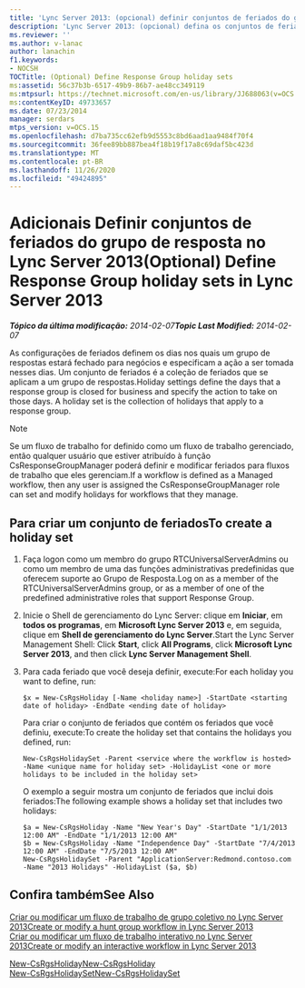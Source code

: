 ```yaml
---
title: 'Lync Server 2013: (opcional) definir conjuntos de feriados do grupo de resposta'
description: 'Lync Server 2013: (opcional) defina os conjuntos de feriados do grupo de resposta.'
ms.reviewer: ''
ms.author: v-lanac
author: lanachin
f1.keywords:
- NOCSH
TOCTitle: (Optional) Define Response Group holiday sets
ms:assetid: 56c37b3b-6517-49b9-86b7-ae48cc349119
ms:mtpsurl: https://technet.microsoft.com/en-us/library/JJ688063(v=OCS.15)
ms:contentKeyID: 49733657
ms.date: 07/23/2014
manager: serdars
mtps_version: v=OCS.15
ms.openlocfilehash: d7ba735cc62efb9d5553c8bd6aad1aa9484f70f4
ms.sourcegitcommit: 36fee89bb887bea4f18b19f17a8c69daf5bc423d
ms.translationtype: MT
ms.contentlocale: pt-BR
ms.lasthandoff: 11/26/2020
ms.locfileid: "49424895"
---
```

# <a name="optional-define-response-group-holiday-sets-in-lync-server-2013"></a><span data-ttu-id="0b88e-103">Adicionais Definir conjuntos de feriados do grupo de resposta no Lync Server 2013</span><span class="sxs-lookup"><span data-stu-id="0b88e-103">(Optional) Define Response Group holiday sets in Lync Server 2013</span></span>

<div data-xmlns="http://www.w3.org/1999/xhtml">

<div class="topic" data-xmlns="http://www.w3.org/1999/xhtml" data-msxsl="urn:schemas-microsoft-com:xslt" data-cs="https://msdn.microsoft.com/">

<div data-asp="https://msdn2.microsoft.com/asp">



</div>

<div id="mainSection">

<div id="mainBody"><span data-ttu-id="0b88e-104">

<span> </span></span><span class="sxs-lookup"><span data-stu-id="0b88e-104">

<span> </span></span></span>

<span data-ttu-id="0b88e-105">_**Tópico da última modificação:** 2014-02-07_</span><span class="sxs-lookup"><span data-stu-id="0b88e-105">_**Topic Last Modified:** 2014-02-07_</span></span>

<span data-ttu-id="0b88e-p101">As configurações de feriados definem os dias nos quais um grupo de respostas estará fechado para negócios e especificam a ação a ser tomada nesses dias. Um conjunto de feriados é a coleção de feriados que se aplicam a um grupo de respostas.</span><span class="sxs-lookup"><span data-stu-id="0b88e-p101">Holiday settings define the days that a response group is closed for business and specify the action to take on those days. A holiday set is the collection of holidays that apply to a response group.</span></span>

<div>


> [!NOTE]  
> <span data-ttu-id="0b88e-108">Se um fluxo de trabalho for definido como um fluxo de trabalho gerenciado, então qualquer usuário que estiver atribuído à função CsResponseGroupManager poderá definir e modificar feriados para fluxos de trabalho que eles gerenciam.</span><span class="sxs-lookup"><span data-stu-id="0b88e-108">If a workflow is defined as a Managed workflow, then any user is assigned the CsResponseGroupManager role can set and modify holidays for workflows that they manage.</span></span>



</div>

<div>

## <a name="to-create-a-holiday-set"></a><span data-ttu-id="0b88e-109">Para criar um conjunto de feriados</span><span class="sxs-lookup"><span data-stu-id="0b88e-109">To create a holiday set</span></span>

1.  <span data-ttu-id="0b88e-110">Faça logon como um membro do grupo RTCUniversalServerAdmins ou como um membro de uma das funções administrativas predefinidas que oferecem suporte ao Grupo de Resposta.</span><span class="sxs-lookup"><span data-stu-id="0b88e-110">Log on as a member of the RTCUniversalServerAdmins group, or as a member of one of the predefined administrative roles that support Response Group.</span></span>

2.  <span data-ttu-id="0b88e-111">Inicie o Shell de gerenciamento do Lync Server: clique em **Iniciar**, em **todos os programas**, em **Microsoft Lync Server 2013** e, em seguida, clique em **Shell de gerenciamento do Lync Server**.</span><span class="sxs-lookup"><span data-stu-id="0b88e-111">Start the Lync Server Management Shell: Click **Start**, click **All Programs**, click **Microsoft Lync Server 2013**, and then click **Lync Server Management Shell**.</span></span>

3.  <span data-ttu-id="0b88e-112">Para cada feriado que você deseja definir, execute:</span><span class="sxs-lookup"><span data-stu-id="0b88e-112">For each holiday you want to define, run:</span></span>
    
        $x = New-CsRgsHoliday [-Name <holiday name>] -StartDate <starting date of holiday> -EndDate <ending date of holiday>
    
    <span data-ttu-id="0b88e-113">Para criar o conjunto de feriados que contém os feriados que você definiu, execute:</span><span class="sxs-lookup"><span data-stu-id="0b88e-113">To create the holiday set that contains the holidays you defined, run:</span></span>
    
        New-CsRgsHolidaySet -Parent <service where the workflow is hosted> -Name <unique name for holiday set> -HolidayList <one or more holidays to be included in the holiday set>
    
    <span data-ttu-id="0b88e-114">O exemplo a seguir mostra um conjunto de feriados que inclui dois feriados:</span><span class="sxs-lookup"><span data-stu-id="0b88e-114">The following example shows a holiday set that includes two holidays:</span></span>
    
        $a = New-CsRgsHoliday -Name "New Year's Day" -StartDate "1/1/2013 12:00 AM" -EndDate "1/1/2013 12:00 AM" 
        $b = New-CsRgsHoliday -Name "Independence Day" -StartDate "7/4/2013 12:00 AM" -EndDate "7/5/2013 12:00 AM" 
        New-CsRgsHolidaySet -Parent "ApplicationServer:Redmond.contoso.com -Name "2013 Holidays" -HolidayList ($a, $b)

</div>

<div>

## <a name="see-also"></a><span data-ttu-id="0b88e-115">Confira também</span><span class="sxs-lookup"><span data-stu-id="0b88e-115">See Also</span></span>


[<span data-ttu-id="0b88e-116">Criar ou modificar um fluxo de trabalho de grupo coletivo no Lync Server 2013</span><span class="sxs-lookup"><span data-stu-id="0b88e-116">Create or modify a hunt group workflow in Lync Server 2013</span></span>](lync-server-2013-create-or-modify-a-hunt-group-workflow.md)  
[<span data-ttu-id="0b88e-117">Criar ou modificar um fluxo de trabalho interativo no Lync Server 2013</span><span class="sxs-lookup"><span data-stu-id="0b88e-117">Create or modify an interactive workflow in Lync Server 2013</span></span>](lync-server-2013-create-or-modify-an-interactive-workflow.md)  


[<span data-ttu-id="0b88e-118">New-CsRgsHoliday</span><span class="sxs-lookup"><span data-stu-id="0b88e-118">New-CsRgsHoliday</span></span>](https://docs.microsoft.com/powershell/module/skype/New-CsRgsHoliday)  
[<span data-ttu-id="0b88e-119">New-CsRgsHolidaySet</span><span class="sxs-lookup"><span data-stu-id="0b88e-119">New-CsRgsHolidaySet</span></span>](https://docs.microsoft.com/powershell/module/skype/New-CsRgsHolidaySet)  
  

<span data-ttu-id="0b88e-120"></div>

</div>

<span> </span>

</div>

</div>

</span><span class="sxs-lookup"><span data-stu-id="0b88e-120"></div>

</div>

<span> </span>

</div>

</div>

</span></span></div>

